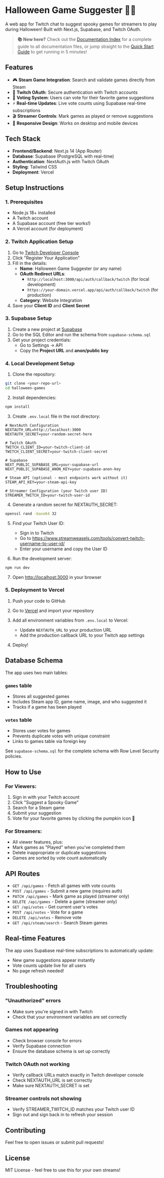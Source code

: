 # Halloween Game Suggester 🎃👻

A web app for Twitch chat to suggest spooky games for streamers to play during Halloween! Built with Next.js, Supabase, and Twitch OAuth.

> **📚 New here?** Check out the [Documentation Index](DOCUMENTATION_INDEX.md) for a complete guide to all documentation files, or jump straight to the [Quick Start Guide](QUICK_START.md) to get running in 5 minutes!

## Features

- 🎮 **Steam Game Integration**: Search and validate games directly from Steam
- 🔐 **Twitch OAuth**: Secure authentication with Twitch accounts
- 👻 **Voting System**: Users can vote for their favorite game suggestions
- ⚡ **Real-time Updates**: Live vote counts using Supabase real-time subscriptions
- 🎬 **Streamer Controls**: Mark games as played or remove suggestions
- 📱 **Responsive Design**: Works on desktop and mobile devices

## Tech Stack

- **Frontend/Backend**: Next.js 14 (App Router)
- **Database**: Supabase (PostgreSQL with real-time)
- **Authentication**: NextAuth.js with Twitch OAuth
- **Styling**: Tailwind CSS
- **Deployment**: Vercel

## Setup Instructions

### 1. Prerequisites

- Node.js 18+ installed
- A Twitch account
- A Supabase account (free tier works!)
- A Vercel account (for deployment)

### 2. Twitch Application Setup

1. Go to [Twitch Developer Console](https://dev.twitch.tv/console)
2. Click "Register Your Application"
3. Fill in the details:
   - **Name**: Halloween Game Suggester (or any name)
   - **OAuth Redirect URLs**: 
     - `http://localhost:3000/api/auth/callback/twitch` (for local development)
     - `https://your-domain.vercel.app/api/auth/callback/twitch` (for production)
   - **Category**: Website Integration
4. Save your **Client ID** and **Client Secret**

### 3. Supabase Setup

1. Create a new project at [Supabase](https://supabase.com)
2. Go to the SQL Editor and run the schema from `supabase-schema.sql`
3. Get your project credentials:
   - Go to Settings → API
   - Copy the **Project URL** and **anon/public key**

### 4. Local Development Setup

1. Clone the repository:
```bash
git clone <your-repo-url>
cd halloween-games
```

2. Install dependencies:
```bash
npm install
```

3. Create `.env.local` file in the root directory:
```env
# NextAuth Configuration
NEXTAUTH_URL=http://localhost:3000
NEXTAUTH_SECRET=your-random-secret-here

# Twitch OAuth
TWITCH_CLIENT_ID=your-twitch-client-id
TWITCH_CLIENT_SECRET=your-twitch-client-secret

# Supabase
NEXT_PUBLIC_SUPABASE_URL=your-supabase-url
NEXT_PUBLIC_SUPABASE_ANON_KEY=your-supabase-anon-key

# Steam API (optional - most endpoints work without it)
STEAM_API_KEY=your-steam-api-key

# Streamer Configuration (your Twitch user ID)
STREAMER_TWITCH_ID=your-twitch-user-id
```

4. Generate a random secret for NEXTAUTH_SECRET:
```bash
openssl rand -base64 32
```

5. Find your Twitch User ID:
   - Sign in to Twitch
   - Go to https://www.streamweasels.com/tools/convert-twitch-username-to-user-id/
   - Enter your username and copy the User ID

6. Run the development server:
```bash
npm run dev
```

7. Open [http://localhost:3000](http://localhost:3000) in your browser

### 5. Deployment to Vercel

1. Push your code to GitHub

2. Go to [Vercel](https://vercel.com) and import your repository

3. Add all environment variables from `.env.local` to Vercel:
   - Update `NEXTAUTH_URL` to your production URL
   - Add the production callback URL to your Twitch app settings

4. Deploy!

## Database Schema

The app uses two main tables:

### `games` table
- Stores all suggested games
- Includes Steam app ID, game name, image, and who suggested it
- Tracks if a game has been played

### `votes` table
- Stores user votes for games
- Prevents duplicate votes with unique constraint
- Links to games table via foreign key

See `supabase-schema.sql` for the complete schema with Row Level Security policies.

## How to Use

### For Viewers:
1. Sign in with your Twitch account
2. Click "Suggest a Spooky Game"
3. Search for a Steam game
4. Submit your suggestion
5. Vote for your favorite games by clicking the pumpkin icon 🎃

### For Streamers:
- All viewer features, plus:
- Mark games as "Played" when you've completed them
- Delete inappropriate or duplicate suggestions
- Games are sorted by vote count automatically

## API Routes

- `GET /api/games` - Fetch all games with vote counts
- `POST /api/games` - Submit a new game (requires auth)
- `PATCH /api/games` - Mark game as played (streamer only)
- `DELETE /api/games` - Delete a game (streamer only)
- `GET /api/votes` - Get current user's votes
- `POST /api/votes` - Vote for a game
- `DELETE /api/votes` - Remove vote
- `GET /api/steam/search` - Search Steam games

## Real-time Features

The app uses Supabase real-time subscriptions to automatically update:
- New game suggestions appear instantly
- Vote counts update live for all users
- No page refresh needed!

## Troubleshooting

### "Unauthorized" errors
- Make sure you're signed in with Twitch
- Check that your environment variables are set correctly

### Games not appearing
- Check browser console for errors
- Verify Supabase connection
- Ensure the database schema is set up correctly

### Twitch OAuth not working
- Verify callback URLs match exactly in Twitch developer console
- Check NEXTAUTH_URL is set correctly
- Make sure NEXTAUTH_SECRET is set

### Streamer controls not showing
- Verify STREAMER_TWITCH_ID matches your Twitch user ID
- Sign out and sign back in to refresh your session

## Contributing

Feel free to open issues or submit pull requests!

## License

MIT License - feel free to use this for your own streams!
